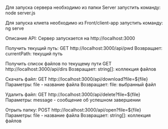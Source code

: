 Для запуска сервера необходимо из папки Server запустить команду:
node server.js

Для запуска клиета необходимо из Front/client-app запустить команду:
ng serve

Описание API:
Сервер запускается на http://localhost:3000

Получить текущий путь:
    GET http://localhost:3000/api/pwd
    Возвращает:
        currentPath: текущий путь


Получить список файлов по текущему пути
    GET http://localhost:3000/api/dirs
    Возвращает:
        string[]: коллекция файлов

Скачать файл:
    GET http://localhost:3000/api/download?file=${file}
    Параметры:
        file - название файла
    Возвращает:
        file: выбранный файл

Удалить файл:
GET http://localhost:3000/api/delete?file=${file}
    Параметры:
        message - сообщение об успешном завершении

Отрыть папку:
POST http://localhost:3000/api/open?file=${file}
    Параметры:
        file - название файла
    Возвращает:
        string[]: коллекция файлов